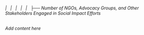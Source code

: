 ###### |   |   |   |   |   ├── Number of NGOs, Advocacy Groups, and Other Stakeholders Engaged in Social Impact Efforts

*Add content here*